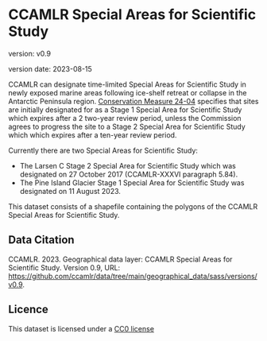 # CCAMLR Special Areas for Scientific Study

version: v0.9

version date: 2023-08-15

CCAMLR can designate time-limited Special Areas for Scientific Study in newly exposed marine areas following ice-shelf retreat or collapse in the Antarctic Peninsula region. [Conservation Measure 24-04](https://cm.ccamlr.org/en/measure-24-04-2017) specifies that sites are initially designated for as a Stage 1 Special Area for Scientific Study which expires after a 2 two-year review period, unless the Commission agrees to progress the site to a Stage 2 Special Area for Scientific Study which which expires after a ten-year review period.

Currently there are two Special Areas for Scientific Study:

-   The Larsen C Stage 2 Special Area for Scientific Study which was designated on 27 October 2017 (CCAMLR-XXXVI paragraph 5.84).
-   The Pine Island Glacier Stage 1 Special Area for Scientific Study was designated on 11 August 2023.

This dataset consists of a shapefile containing the polygons of the CCAMLR Special Areas for Scientific Study.

## Data Citation

CCAMLR. 2023. Geographical data layer: CCAMLR Special Areas for Scientific Study. Version 0.9, URL: <https://github.com/ccamlr/data/tree/main/geographical_data/sass/versions/v0.9>.

## Licence

This dataset is licensed under a [CC0 license](/LICENSE.md)
